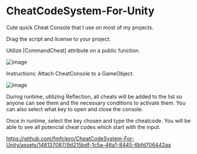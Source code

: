 # CheatCodeSystem-For-Unity

Cute quick Cheat Console that I use on most of my projects. 

Drag the script and license to your project.


Utilize
[CommandCheat] attribute on a public function.

![image](https://github.com/fmfclpro/CheatCodeSystem-For-Unity/assets/148137087/b403f853-9c50-401c-9960-24b89ce91bcd)


Instructions:
Attach CheatConsole to a GameObject.

![image](https://github.com/fmfclpro/CheatCodeSystem-For-Unity/assets/148137087/a860ea76-4e08-4d5d-b942-d206228bd029)

During runtime, utilizing Reflection, all cheats will be added to the list so anyone can see them and the necessary conditions to activate them. You can also select what key to open and close the console.

Once in runtime, select the key chosen and type the cheatcode. You will be able to see all potencial cheat  codes which start with the input.


https://github.com/fmfclpro/CheatCodeSystem-For-Unity/assets/148137087/9d215bdf-1c5a-46a1-8445-6bfd706442aa

